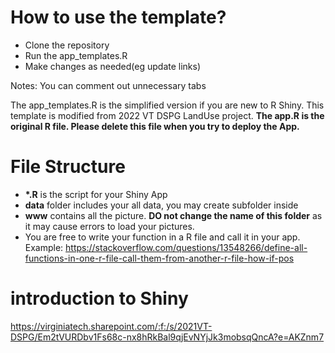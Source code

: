 # How to use the template?
- Clone the repository
- Run the app_templates.R
- Make changes as needed(eg update links)

Notes: You can comment out unnecessary tabs

The app_templates.R is the simplified version if you are new to R Shiny. This template is modified from 2022 VT DSPG LandUse project. **The app.R is the original R file. Please delete this file when you try to deploy the App.**

# File Structure
- **\*.R** is the script for your Shiny App
- **data** folder includes your all data, you may create subfolder inside
- **www** contains all the picture. **DO not change the name of this folder** as it may cause errors to load your pictures.
- You are free to write your function in a R file and call it in your app.  Example: https://stackoverflow.com/questions/13548266/define-all-functions-in-one-r-file-call-them-from-another-r-file-how-if-pos


# introduction to Shiny
https://virginiatech.sharepoint.com/:f:/s/2021VT-DSPG/Em2tVURDbv1Fs68c-nx8hRkBal9qjEvNYjJk3mobsqQncA?e=AKZnm7

